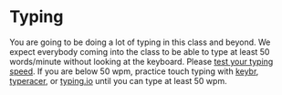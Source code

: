 # Typing

You are going to be doing a lot of typing in this class and beyond. We expect
everybody coming into the class to be able to type at least 50 words/minute
without looking at the keyboard. Please [test your typing
speed](http://typeonline.co.uk/typingspeed.php). If you are below 50 wpm,
practice touch typing with [keybr](http://www.keybr.com/),
[typeracer](http://play.typeracer.com/), or
[typing.io](http://typing.io/lesson/ruby/rails/relation.rb/1) until you can type
at least 50 wpm.
